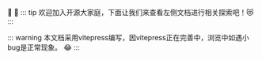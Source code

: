 :tada: :100:
::: tip
欢迎加入开源大家庭，下面让我们来查看左侧文档进行相关探索吧！:heart_eyes_cat:
:::

::: warning
本文档采用vitepress编写，因vitepress正在完善中，浏览中如遇小bug是正常现象。 :joy:
:::
